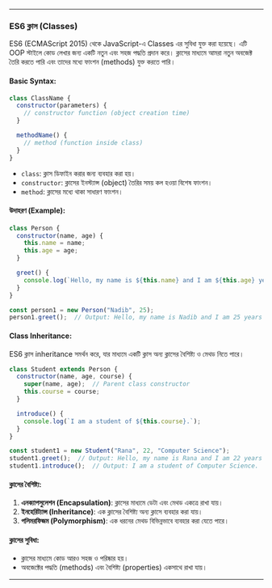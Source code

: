 
---

### **ES6 ক্লাস (Classes)**
ES6 (ECMAScript 2015) থেকে JavaScript-এ Classes এর সুবিধা যুক্ত করা হয়েছে। এটি OOP স্টাইলে কোড লেখার জন্য একটি নতুন এবং সহজ পদ্ধতি প্রদান করে। ক্লাসের মাধ্যমে আমরা নতুন অবজেক্ট তৈরি করতে পারি এবং তাদের মধ্যে ফাংশন (methods) যুক্ত করতে পারি।

#### **Basic Syntax:**
```javascript
class ClassName {
  constructor(parameters) {
    // constructor function (object creation time)
  }

  methodName() {
    // method (function inside class)
  }
}
```

- `class`: ক্লাস ডিফাইন করার জন্য ব্যবহার করা হয়।
- `constructor`: ক্লাসের ইনস্ট্যান্স (object) তৈরির সময় কল হওয়া বিশেষ ফাংশন।
- `method`: ক্লাসের মধ্যে থাকা সাধারণ ফাংশন।

#### **উদাহরণ (Example):**
```javascript
class Person {
  constructor(name, age) {
    this.name = name;
    this.age = age;
  }

  greet() {
    console.log(`Hello, my name is ${this.name} and I am ${this.age} years old.`);
  }
}

const person1 = new Person("Nadib", 25);
person1.greet();  // Output: Hello, my name is Nadib and I am 25 years old.
```

#### **Class Inheritance:**
ES6 ক্লাস inheritance সমর্থন করে, যার মাধ্যমে একটি ক্লাস অন্য ক্লাসের বৈশিষ্ট্য ও মেথড নিতে পারে।

```javascript
class Student extends Person {
  constructor(name, age, course) {
    super(name, age);  // Parent class constructor
    this.course = course;
  }

  introduce() {
    console.log(`I am a student of ${this.course}.`);
  }
}

const student1 = new Student("Rana", 22, "Computer Science");
student1.greet();  // Output: Hello, my name is Rana and I am 22 years old.
student1.introduce();  // Output: I am a student of Computer Science.
```

#### **ক্লাসের বৈশিষ্ট্য:**
1. **এনক্যাপসুলেশন (Encapsulation)**: ক্লাসের মাধ্যমে ডেটা এবং মেথড একত্রে রাখা যায়।
2. **ইনহেরিট্যান্স (Inheritance)**: এক ক্লাসের বৈশিষ্ট্য অন্য ক্লাসে ব্যবহার করা যায়।
3. **পলিমরফিজম (Polymorphism)**: এক ধরনের মেথড বিভিন্নভাবে ব্যবহার করা যেতে পারে।

#### **ক্লাসের সুবিধা:**
- ক্লাসের মাধ্যমে কোড আরও সহজ ও পরিষ্কার হয়।
- অবজেক্টের পদ্ধতি (methods) এবং বৈশিষ্ট্য (properties) একসাথে রাখা যায়।

---

